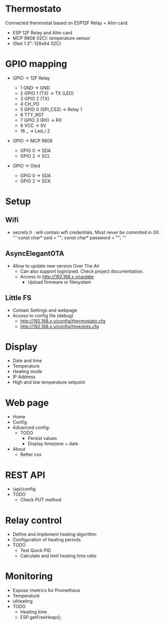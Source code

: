 # Thermostato
Connected thermostat based on ESP12F Relay + Alim card.

- ESP 12F Relay and Alim card
- MCP 9808 (I2C): temperature sensor
- Oled 1.3": 128x64 (I2C)

# GPIO mapping
- GPIO -> 12F Relay
  - 1 GND -> GND
  - 2 GPIO 1 (TX) -> TX (LED)
  - 3 GPIO 2 (TX)
  - 4 CH_PD
  - 5 GPIO 0 (SPI_CS2) -> Relay 1
  - 6 TTY_RST
  - 7 GPIO 3 (RX) -> RX
  - 8 VCC -> 5V
  - 16 _ -> Led_i 2

- GPIO -> MCP 9808
  - GPIO 0 -> SDA
  - GPIO 2 -> SCL

- GPIO -> Oled
  - GPIO 0 -> SDA
  - GPIO 2 -> SCK

# Setup
## Wifi
- secrets.h : will contain wifi credentials. Must never be commited in Git.
'''
const char* ssid = "";
const char* password = "";
'''

## AsyncElegantOTA
- Allow to update new version Over The Air
  - Can also support login/pwd. Check project documentation.
  - Access to http://192.168.x.y/update
    - Upload firmware or filesystem


## Little FS
- Contain Settings and webpage
- Access to config file (debug)
  - http://192.168.x.y/config/thermostato.cfg
  - http://192.168.x.y/config/timeslots.cfg

# Display
- Date and time
- Temperature
- Heating mode
- IP Address
- High and low temperature setpoint

# Web page
- Home
- Config
- Advanced config: 
  - TODO
    - Persist values
    - Display timezone + date
- About
  - Better css

# REST API
- /api/config
- TODO
  - Check PUT method

# Relay control
- Define and implement heating algorithm
- Configuration of heating periods
- TODO
  - Test Quick PID
  - Calculate and limit heating time ratio

# Monitoring
  - Expose /metrics for Prometheus
  - Temperature
  - isHeating
  - TODO
    - Heating time
    - ESP.getFreeHeap();
